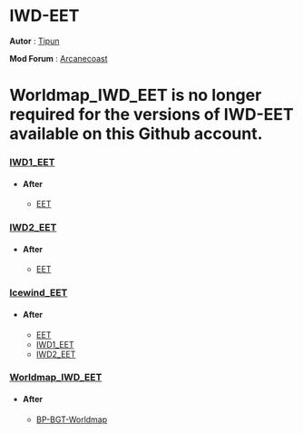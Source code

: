# IWD-EET

**Autor** : [Tipun](https://github.com/tipun81?tab=repositories)

**Mod Forum** : [Arcanecoast](https://arcanecoast.ru/forum/viewtopic.php?f=31&t=1247)



# Worldmap_IWD_EET is no longer required for the versions of IWD-EET available on this Github account.



### [IWD1_EET](https://github.com/11jo/IWD1_EET) 

* #### **After** 
  * [EET](https://github.com/Gibberlings3/EET)

### [IWD2_EET](https://github.com/11jo/IWD2_EET) 

* #### **After** 
  * [EET](https://github.com/Gibberlings3/EET)

### [Icewind_EET](https://github.com/11jo/Icewind_EET) 

* #### **After** 
  * [EET](https://github.com/Gibberlings3/EET)
  * [IWD1_EET](https://github.com/11jo/IWD1_EET)
  * [IWD2_EET](https://github.com/11jo/IWD2_EET)

### [Worldmap_IWD_EET](https://github.com/11jo/Worldmap_IWD_EET)

* #### **After** 
  * [BP-BGT-Worldmap](https://github.com/SpellholdStudios/BP-BGT-Worldmap)


